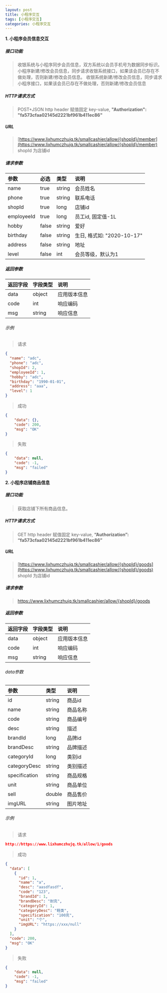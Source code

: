 ```yaml
---
layout: post
title: 小程序交互
tags: [小程序交互]
categories: 小程序交互
---
```

**1\. 小程序会员信息交互**
##### 接口功能
> 收银系统与小程序同步会员信息，双方系统以会员手机号为数据同步标识。
> 小程序新建/修改会员信息，同步请求收银系统接口，如果该会员已存在不做处理，否则新建/修改会员信息。
> 收银系统新建/修改会员信息，同步请求小程序接口，如果该会员已存在不做处理，否则新建/修改会员信息

##### HTTP请求方式
> POST+JSON 
> http header 赋值固定 key-value, **"Authorization": "fa573cfaa02145d2221bf961b411ec86"**

##### URL
> [https://www.lixhumczhujq.tk/smallcashier/allow/{shopId}/member](https://www.lixhumczhujq.tk/smallcashier/allow/{shopId}/member)
> shopId 为店铺id

##### 请求参数

|参数|必选|类型|说明|
|:---|:---|:---|:---|
|name|true|string|会员姓名|
|phone|true|string|联系电话|
|shopId|true|long|店铺id|
|employeeId|true|long|员工id, 固定值-1L|
|hobby|false|string|爱好|
|birthday|false|string|生日, 格式如: "2020-10-17"|
|address|false|string|地址|
|level|false|int|会员等级，默认为1|

##### 返回参数

|返回字段|字段类型|说明|
|:---|:---|:---|
|data|object|应用版本信息|
|code|int|响应编码|
|msg|string|响应信息|

###### 示例
> 请求
``` json
{
  "name": "adc",
  "phone": "adc",
  "shopId": 2,
  "employeeId": 1,
  "hobby": "adc",
  "birthday": "1990-01-01",
  "address": "aaa",
  "level": 1
}
```
> 成功
``` json
{
    "data": {},
    "code": 200,
    "msg": "OK"
}
```
> 失败
``` json
{
    "data": null,
    "code": -1,
    "msg": "failed"
}
```

**2\. 小程序店铺商品信息**
##### 接口功能
> 获取店铺下所有商品信息。

##### HTTP请求方式
> GET http header 赋值固定 key-value, **“Authorization”: “fa573cfaa02145d2221bf961b411ec86”**

##### URL
> [https://www.lixhumczhujq.tk/smallcashier/allow/{shopId}/goods](https://www.lixhumczhujq.tk/smallcashier/allow/{shopId}/goods)
> shopId 为店铺id

##### 请求参数
> https://www.lixhumczhujq.tk/smallcashier/allow/{shopId}/goods

##### 返回参数

|返回字段|字段类型|说明|
|:---|:---|:---|
|data|object|应用版本信息|
|code|int|响应编码|
|msg|string|响应信息|

###### data参数

|参数|类型|说明|
|:---|:---|:---|
|id|string|商品id|
|name|string|商品名称|
|code|string|商品编号|
|desc|string|描述|
|brandId|long|品牌id|
|brandDesc|string|品牌描述|
|categoryId|long|类别id|
|categoryDesc|string|类别描述|
|specification|string|商品规格|
|unit|string|商品单位|
|sell|double|商品售价|
|imgURL|string|图片地址|

###### 示例
> 请求
``` json
http://https://www.lixhumczhujq.tk/allow/1/goods
```
> 成功
``` json
{
  "data": [
    {
      "id": 1,
      "name": "a",
      "desc": "aasdfasdf",
      "code": "123",
      "brandId": 1,
      "brandDesc": "耐克",
      "categoryId": 1,
      "categoryDesc": "鞋类",
      "specification": "100克",
      "unit": "个",
      "imgURL": "https://xxx/null"
    }
  ],
  "code": 200,
  "msg": "OK"
}
```
> 失败
``` json
{
    "data": null,
    "code": -1,
    "msg": "failed"
}
```

